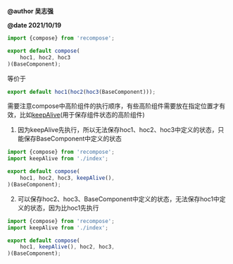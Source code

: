 **@author 吴志强**

**@date 2021/10/19**

```ts
import {compose} from 'recompose';

export default compose(
    hoc1, hoc2, hoc3
)(BaseComponent);
```
等价于
```ts
export default hoc1(hoc2(hoc3(BaseComponent)));
```

需要注意compose中高阶组件的执行顺序，有些高阶组件需要放在指定位置才有效，比如[keepAlive](../../src/components/keep-alive/index.tsx)(用于保存组件状态的高阶组件)

1. 因为keepAlive先执行，所以无法保存hoc1、hoc2、hoc3中定义的状态，只能保存BaseComponent中定义的状态
```ts
import {compose} from 'recompose';
import keepAlive from './index';

export default compose(
    hoc1, hoc2, hoc3, keepAlive(),
)(BaseComponent);
```
2. 可以保存hoc2、hoc3、BaseComponent中定义的状态，无法保存hoc1中定义的状态，因为比hoc1先执行
```ts
import {compose} from 'recompose';
import keepAlive from './index';

export default compose(
    hoc1, keepAlive(), hoc2, hoc3, 
)(BaseComponent);
```
